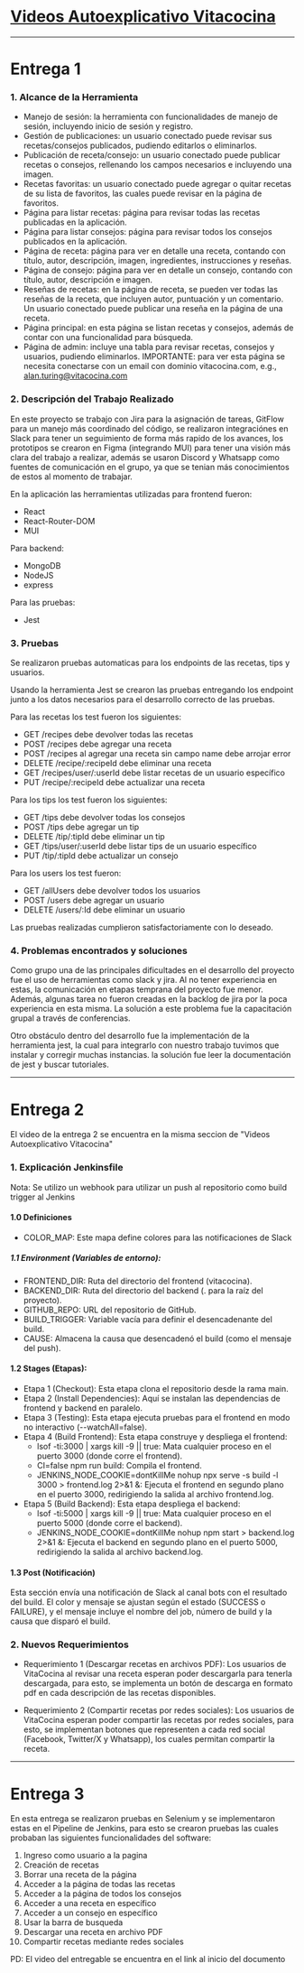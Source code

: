 # [Videos Autoexplicativo Vitacocina](https://drive.google.com/drive/folders/1XV3xiSDH67YBN2e1ysNwW8_2QbKo5ogg?usp=sharing)
---
# Entrega 1
### 1. Alcance de la Herramienta

- Manejo de sesión: la herramienta con funcionalidades de manejo de sesión, incluyendo inicio de sesión y registro.
- Gestión de publicaciones: un usuario conectado puede revisar sus recetas/consejos publicados, pudiendo editarlos o eliminarlos.
- Publicación de receta/consejo: un usuario conectado puede publicar recetas o consejos, rellenando los campos necesarios e incluyendo una imagen.
- Recetas favoritas: un usuario conectado puede agregar o quitar recetas de su lista de favoritos, las cuales puede revisar en la página de favoritos.
- Página para listar recetas: página para revisar todas las recetas publicadas en la aplicación.
- Página para listar consejos: página para revisar todos los consejos publicados en la aplicación.
- Página de receta: página para ver en detalle una receta, contando con título, autor, descripción, imagen, ingredientes, instrucciones y reseñas.
- Página de consejo: página para ver en detalle un consejo, contando con título, autor, descripción e imagen.
- Reseñas de recetas: en la página de receta, se pueden ver todas las reseñas de la receta, que incluyen autor, puntuación y un comentario. Un usuario conectado puede publicar una reseña en la página de una receta.
- Página principal: en esta página se listan recetas y consejos, además de contar con una funcionalidad para búsqueda.
- Página de admin: incluye una tabla para revisar recetas, consejos y usuarios, pudiendo eliminarlos. IMPORTANTE: para ver esta 
página se necesita conectarse con un email con dominio vitacocina.com, e.g., alan.turing@vitacocina.com

### 2. Descripción del Trabajo Realizado

En este proyecto se trabajo con Jira para la asignación de tareas, GitFlow para un manejo más coordinado del código, se realizaron integraciónes en Slack para tener un seguimiento de forma más rapido de los avances, los prototipos se crearon en Figma (integrando MUI) para tener una visión más clara del trabajo a realizar, además se usaron Discord y Whatsapp como fuentes de comunicación en el grupo, ya que se tenian más conocimientos de estos al momento de trabajar.

En la aplicación las herramientas utilizadas para frontend fueron:

- React
- React-Router-DOM
- MUI

Para backend:

- MongoDB
- NodeJS
- express

Para las pruebas:

- Jest

### 3. Pruebas

Se realizaron pruebas automaticas para los endpoints de las recetas, tips y usuarios.

Usando la herramienta Jest se crearon las pruebas entregando los endpoint junto a los datos necesarios para el desarrollo correcto de las pruebas.

Para las recetas los test fueron los siguientes:

- GET /recipes debe devolver todas las recetas
- POST /recipes debe agregar una receta
- POST /recipes al agregar una receta sin campo name debe arrojar error
- DELETE /recipe/:recipeId debe eliminar una receta
- GET /recipes/user/:userId debe listar recetas de un usuario específico
- PUT /recipe/:recipeId debe actualizar una receta

Para los tips los test fueron los siguientes:

- GET /tips debe devolver todas los consejos
- POST /tips debe agregar un tip
- DELETE /tip/:tipId debe eliminar un tip
- GET /tips/user/:userId debe listar tips de un usuario específico
- PUT /tip/:tipId debe actualizar un consejo

Para los users los test fueron: 

- GET /allUsers debe devolver todos los usuarios
- POST /users debe agregar un usuario
- DELETE /users/:Id debe eliminar un usuario

Las pruebas realizadas cumplieron satisfactoriamente con lo deseado.
### 4. Problemas encontrados y soluciones
 
Como grupo una de las principales dificultades en el desarrollo del proyecto fue el uso de herramientas como slack y jira. Al no tener experiencia en estas, la comunicación en etapas temprana del proyecto fue menor. Además, algunas tarea no fueron creadas en la backlog de jira por la poca experiencia en esta misma. La solución a este problema fue la capacitación grupal a través de conferencias.

Otro obstáculo dentro del desarrollo fue la implementación de la herramienta jest, la cual para integrarlo con nuestro trabajo tuvimos que instalar y corregir muchas instancias. la solución fue leer la documentación de jest y buscar tutoriales.

---
# Entrega 2

El video de la entrega 2 se encuentra en la misma seccion de "Videos Autoexplicativo Vitacocina"


### 1. Explicación Jenkinsfile

Nota: Se utilizo un webhook para utilizar un push al repositorio como build trigger al Jenkins 

#### 1.0 Definiciones

- COLOR_MAP: Este mapa define colores para las notificaciones de Slack

##### 1.1 Environment (Variables de entorno):
- FRONTEND_DIR: Ruta del directorio del frontend (vitacocina).
- BACKEND_DIR: Ruta del directorio del backend (. para la raíz del proyecto).
- GITHUB_REPO: URL del repositorio de GitHub.
- BUILD_TRIGGER: Variable vacía para definir el desencadenante del build.
- CAUSE: Almacena la causa que desencadenó el build (como el mensaje del push).

#### 1.2 Stages (Etapas):
- Etapa 1 (Checkout): Esta etapa clona el repositorio desde la rama main.
- Etapa 2 (Install Dependencies): Aquí se instalan las dependencias de frontend y backend en paralelo.
- Etapa 3 (Testing): Esta etapa ejecuta pruebas para el frontend en modo no interactivo (--watchAll=false).
- Etapa 4 (Build Frontend): Esta etapa construye y despliega el frontend:
   - lsof -ti:3000 | xargs kill -9 || true: Mata cualquier proceso en el puerto 3000 (donde corre el frontend).
   - CI=false npm run build: Compila el frontend.
   - JENKINS_NODE_COOKIE=dontKillMe nohup npx serve -s build -l 3000 > frontend.log 2>&1 &: Ejecuta el frontend en segundo plano en el puerto 3000, redirigiendo la salida al archivo frontend.log.
- Etapa 5 (Build Backend): Esta etapa despliega el backend:
    - lsof -ti:5000 | xargs kill -9 || true: Mata cualquier proceso en el puerto 5000 (donde corre el backend).
   - JENKINS_NODE_COOKIE=dontKillMe nohup npm start > backend.log 2>&1 &: Ejecuta el backend en segundo plano en el puerto 5000, redirigiendo la salida al archivo backend.log.

#### 1.3 Post (Notificación)
Esta sección envía una notificación de Slack al canal bots con el resultado del build. El color y mensaje se ajustan según el estado (SUCCESS o FAILURE), y el mensaje incluye el nombre del job, número de build y la causa que disparó el build.

### 2. Nuevos Requerimientos
   
- Requerimiento 1 (Descargar recetas en archivos PDF): Los usuarios de VitaCocina al revisar una receta esperan poder descargarla para tenerla descargada, para esto, se implementa un botón de descarga en formato pdf en cada descripción de las recetas disponibles.

- Requerimiento 2 (Compartir recetas por redes sociales): Los usuarios de VitaCocina esperan poder compartir las recetas por redes sociales, para esto, se implementan botones que representen a cada red social (Facebook, Twitter/X y Whatsapp), los cuales permitan compartir la receta.

- ---
# Entrega 3

En esta entrega se realizaron pruebas en Selenium y se implementaron estas en el Pipeline de Jenkins, para esto se crearon pruebas las cuales probaban las siguientes funcionalidades del software:
 1. Ingreso como usuario a la pagina
 2. Creación de recetas
 3. Borrar una receta de la página
 4. Acceder a la página de todas las recetas
 5. Acceder a la página de todos los consejos
 6. Acceder a una receta en específico
 7. Acceder a un consejo en específico
 8. Usar la barra de busqueda
 9. Descargar una receta en archivo PDF
 10. Compartir recetas mediante redes sociales

PD: El video del entregable se encuentra en el link al inicio del documento
